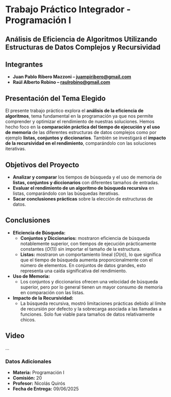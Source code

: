 # Trabajo Práctico Integrador - Programación I

## Análisis de Eficiencia de Algoritmos Utilizando Estructuras de Datos Complejos y Recursividad

## Integrantes

* **Juan Pablo Ribero Mazzoni – juampiribero@gmail.com**
* **Raúl Alberto Robino – raulrobino@gmail.com**


## Presentación del Tema Elegido

El presente trabajo práctico explora el **análisis de la eficiencia de algoritmos**, tema fundamental en la programación ya que nos permite comprender y optimizar el rendimiento de nuestras soluciones. Hemos hecho foco en la **comparación práctica del tiempo de ejecución y el uso de memoria** de las diferentes estructuras de datos complejos como por ejemplo **listas, conjuntos y diccionarios**. También se investigará el **impacto de la recursividad en el rendimiento**, comparándolo con las soluciones iterativas.

## Objetivos del Proyecto

* **Analizar y comparar** los tiempos de búsqueda y el uso de memoria de **listas, conjuntos y diccionarios** con diferentes tamaños de entradas.
* **Evaluar el rendimiento de un algoritmo de búsqueda recursiva** en listas, comparándolo con las búsquedas iterativas.
* **Sacar conclusiones prácticas** sobre la elección de estructuras de datos.

## Conclusiones

* **Eficiencia de Búsqueda:**
    * **Conjuntos y Diccionarios:** mostraron eficiencia de búsqueda notablemente superior, con tiempos de ejecución prácticamente constantes ($O(1)$) sin importar el tamaño de la estructura.
    * **Listas:** mostraron un comportamiento lineal ($O(n)$), lo que significa que el tiempo de búsqueda aumenta proporcionalmente con el número de elementos. En conjuntos de datos grandes, esto representa una caída significativa del rendimiento.
* **Uso de Memoria:**
    * Los conjuntos y diccionarios ofrecen una velocidad de búsqueda superior, pero por lo general tienen un mayor consumo de memoria en comparación con las listas.
* **Impacto de la Recursividad:**
    * La búsqueda recursiva, mostró limitaciones prácticas debido al límite de recursión por defecto y la sobrecarga asociada a las llamadas a funciones. Solo fue viable para tamaños de datos relativamente chicos.

## Video

...

### Datos Adicionales

* **Materia:** Programación I
* **Comisión:** 20
* **Profesor:** Nicolás Quirós
* **Fecha de Entrega:** 09/06/2025
